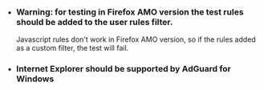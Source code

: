 * ### Warning: for testing in Firefox AMO version the test rules should be added to the user rules filter.
    Javascript rules don't work in Firefox AMO version, so if the rules added as a custom filter, the test will fail.

* ### Internet Explorer should be supported by AdGuard for Windows
